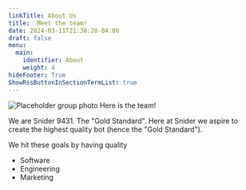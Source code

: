 ```yaml
---
linkTitle: About Us
title:  Meet the team!
date: 2024-03-11T21:38:28-04:00
draft: false
menu:
  main:
    identifier: About
    weight: 4
hideFooter: True
ShowRssButtonInSectionTermList: true
---
```


![Placeholder group photo](https://fakeimg.pl/1200x800)
Here is the team!



We are Snider 9431. The "Gold Standard". Here at Snider we aspire to create the highest quality bot (hence the "Gold Standard"). 

We hit these goals by having quality
- Software
- Engineering
- Marketing




